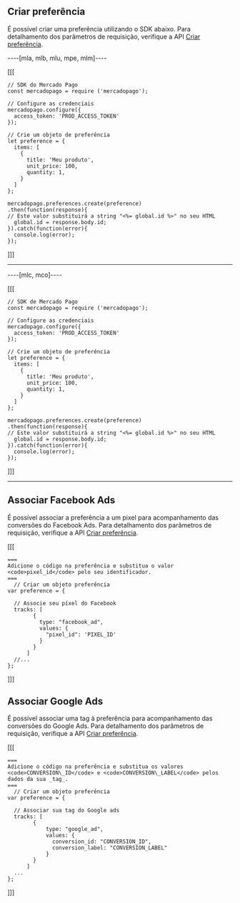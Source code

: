 ## Criar preferência

É possível criar uma preferência utilizando o SDK abaixo. Para detalhamento dos parâmetros de requisição, verifique a API [Criar preferência](https://www.mercadopago[FAKER][URL][DOMAIN]/developers/pt/reference/preferences/_checkout_preferences/post).

----[mla, mlb, mlu, mpe, mlm]----

[[[
```node
// SDK do Mercado Pago
const mercadopago = require ('mercadopago');

// Configure as credenciais
mercadopago.configure({
  access_token: 'PROD_ACCESS_TOKEN'
});

// Crie um objeto de preferência
let preference = {
  items: [
    {
      title: 'Meu produto',
      unit_price: 100,
      quantity: 1,
    }
  ]
};

mercadopago.preferences.create(preference)
.then(function(response){
// Este valor substituirá a string "<%= global.id %>" no seu HTML
  global.id = response.body.id;
}).catch(function(error){
  console.log(error);
});
```
]]]

------------

----[mlc, mco]----

[[[
```node
// SDK de Mercado Pago
const mercadopago = require ('mercadopago');

// Configure as credenciais
mercadopago.configure({
  access_token: 'PROD_ACCESS_TOKEN'
});

// Crie um objeto de preferência
let preference = {
  items: [
    {
      title: 'Meu produto',
      unit_price: 100,
      quantity: 1,
    }
  ]
};

mercadopago.preferences.create(preference)
.then(function(response){
// Este valor substituirá a string "<%= global.id %>" no seu HTML
  global.id = response.body.id;
}).catch(function(error){
  console.log(error);
});
```
]]]

------------

## Associar Facebook Ads

É possível associar a preferência a um pixel para acompanhamento das conversões do Facebook Ads. Para detalhamento dos parâmetros de requisição, verifique a API [Criar preferência](https://www.mercadopago[FAKER][URL][DOMAIN]/developers/pt/reference/preferences/_checkout_preferences/post).

[[[
```node
===
Adicione o código na preferência e substitua o valor <code>pixel_id</code> pelo seu identificador.
===
  // Criar um objeto preferência
var preference = {

  // Associe seu píxel do Facebook
  tracks: [
        {
          type: "facebook_ad",
          values: {
            "pixel_id": 'PIXEL_ID'
          }
        }
      ]
  //...
};
```
]]]

## Associar Google Ads

É possível associar uma tag à preferência para acompanhamento das conversões do Google Ads. Para detalhamento dos parâmetros de requisição, verifique a API [Criar preferência](https://www.mercadopago[FAKER][URL][DOMAIN]/developers/pt/reference/preferences/_checkout_preferences/post).

[[[
```node
===
Adicione o código na preferência e substitua os valores <code>CONVERSION\_ID</code> e <code>CONVERSION\_LABEL</code> pelos dados da sua _tag_.
===
  // Criar um objeto preferência
var preference = {
 
  // Associar sua tag do Google ads
  tracks: [
        {
            type: "google_ad",
            values: {
              conversion_id: "CONVERSION_ID",
              conversion_label: "CONVERSION_LABEL"
            } 
        }
      ]
  ...
};
```
]]]

